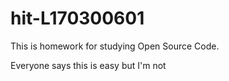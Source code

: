 # hit-L170300601
This is homework for studying Open Source Code.  

Everyone says this is easy but I'm not
